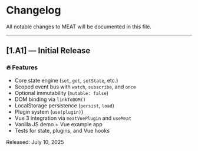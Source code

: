 # Changelog

All notable changes to MEAT will be documented in this file.

---

## [1.A1] — Initial Release

### 🔥 Features

- Core state engine (`set`, `get`, `setState`, etc.)
- Scoped event bus with `watch`, `subscribe`, and `once`
- Optional immutability (`mutable: false`)
- DOM binding via `linkToDOM()`
- LocalStorage persistence (`persist`, `load`)
- Plugin system (`use(plugin)`)
- Vue 3 integration via `meatVuePlugin` and `useMeat`
- Vanilla JS demo + Vue example app
- Tests for state, plugins, and Vue hooks

Released: July 10, 2025

